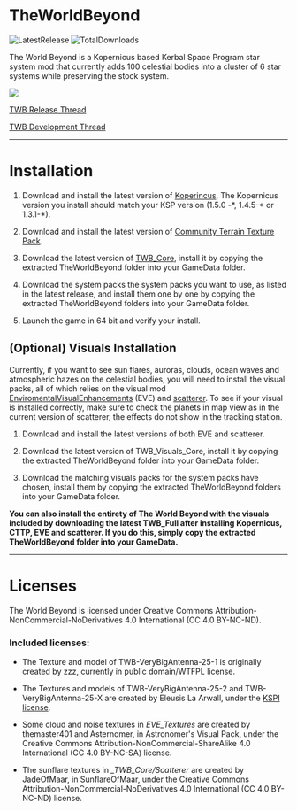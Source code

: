 # TheWorldBeyond

![LatestRelease](https://img.shields.io/github/release/TheProtagonists/TheWorldBeyond.svg?style=for-the-badge&label=Latest+Release&colorA=222222&colorB=00b2ff)
![TotalDownloads](https://img.shields.io/github/downloads/TheProtagonists/TheWorldBeyond/total.svg?style=for-the-badge&colorA=222222&colorB=00b2ff)

The World Beyond is a Kopernicus based Kerbal Space Program star system mod that currently adds 100 celestial bodies into a cluster of 6 star systems while preserving the stock system. 

![](https://i.imgur.com/yO4kIGn.jpg)

[TWB Release Thread](https://forum.kerbalspaceprogram.com/index.php?/topic/175432-*)

[TWB Development Thread](https://forum.kerbalspaceprogram.com/index.php?/topic/167706-*)

----

# Installation

1. Download and install the latest version of [Koperincus](https://github.com/Kopernicus/Kopernicus/releases/). The Kopernicus version you install should match your KSP version (1.5.0 -\*, 1.4.5-\* or 1.3.1-*).

2. Download and install the latest version of [Community Terrain Texture Pack](https://github.com/Galileo88/Community-Terrain-Texture-Pack/releases).

3. Download the latest version of [TWB_Core](https://github.com/TheProtagonists/TheWorldBeyond/releases/latest), install it by copying the extracted TheWorldBeyond folder into your GameData folder.

4. Download the system packs the system packs you want to use, as listed in the latest release, and install them one by one by copying the extracted TheWorldBeyond folders into your GameData folder.

5. Launch the game in 64 bit and verify your install.

## (Optional) Visuals Installation

Currently, if you want to see sun flares, auroras, clouds, ocean waves and atmospheric hazes on the celestial bodies, you will need to install the visual packs, all of which relies on the visual mod [EnviromentalVisualEnhancements](https://github.com/WazWaz/EnvironmentalVisualEnhancements/releases) (EVE) and [scatterer](https://spacedock.info/mod/141/scatterer). To see if your visual is installed correctly, make sure to check the planets in map view as in the current version of scatterer, the effects do not show in the tracking station.

1. Download and install the latest versions of both EVE and scatterer.

2. Download the latest version of TWB_Visuals_Core, install it by copying the extracted TheWorldBeyond folder into your GameData folder.

3. Download the matching visuals packs for the system packs have chosen, install them by copying the extracted TheWorldBeyond folders into your GameData folder.

**You can also install the entirety of The World Beyond with the visuals included by downloading the latest TWB_Full after installing Kopernicus, CTTP, EVE and scatterer. If you do this, simply copy the extracted TheWorldBeyond folder into your GameData.**

----

# Licenses

The World Beyond is licensed under Creative Commons Attribution-NonCommercial-NoDerivatives 4.0 International (CC 4.0 BY-NC-ND).

### Included licenses:

* The Texture and model of TWB-VeryBigAntenna-25-1 is originally created by zzz, currently in public domain/WTFPL license.

* The Textures and models of TWB-VeryBigAntenna-25-2 and TWB-VeryBigAntenna-25-X are created by Eleusis La Arwall, under the [KSPI license](https://github.com/FractalUK/KSPInterstellar/blob/develop/FNPlugin/License.md).

* Some cloud and noise textures in *EVE_Textures* are created by themaster401 and Asternomer, in Astronomer's Visual Pack, under the Creative Commons Attribution-NonCommercial-ShareAlike 4.0 International (CC 4.0 BY-NC-SA) license.

* The sunflare textures in *_TWB_Core/Scatterer* are created by JadeOfMaar, in SunflareOfMaar, under the Creative Commons Attribution-NonCommercial-NoDerivatives 4.0 International (CC 4.0 BY-NC-ND) license.
